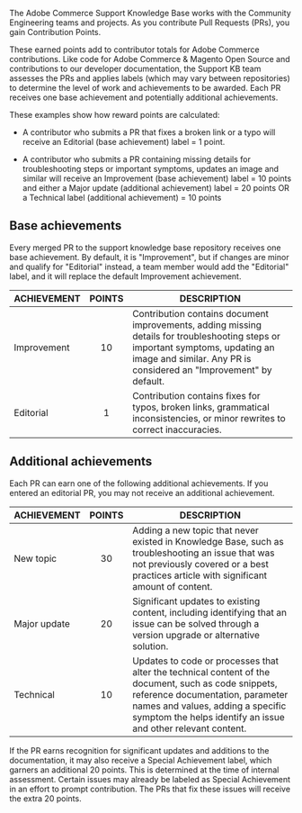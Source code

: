 
The Adobe Commerce Support Knowledge Base works with the Community Engineering teams and projects. As you contribute Pull Requests (PRs), you gain Contribution Points.

These earned points add to contributor totals for Adobe Commerce contributions. Like code for Adobe Commerce & Magento Open Source and contributions to our developer documentation, the Support KB team assesses the PRs and applies labels (which may vary between repositories) to determine the level of work and achievements to be awarded. Each PR receives one base achievement and potentially additional achievements.

These examples show how reward points are calculated:

* A contributor who submits a PR that fixes a broken link or a typo will receive an Editorial (base achievement) label = 1 point.

* A contributor who submits a PR containing missing details for troubleshooting steps or important symptoms, updates an image and similar will receive an Improvement (base achievement) label = 10 points and either a Major update (additional achievement) label = 20 points OR a Technical label (additional achievement) = 10 points

## Base achievements

Every merged PR to the support knowledge base repository receives one base achievement. By default, it is "Improvement", but if changes are minor and qualify for "Editorial" instead, a team member would add the "Editorial" label, and it will replace the default Improvement achievement.

| ACHIEVEMENT  | POINTS | DESCRIPTION                                                                                                                              |
|--------------|:--------:|------------------------------------------------------------------------------------------------------------------------------------------|
| Improvement  | 10     | Contribution contains document improvements, adding missing details for troubleshooting steps or important symptoms, updating an image and similar. Any PR is considered an "Improvement" by default.|
| Editorial    | 1      | Contribution contains fixes for typos, broken links, grammatical inconsistencies, or minor rewrites to correct inaccuracies.              |

## Additional achievements

Each PR can earn one of the following additional achievements. If you entered an editorial PR, you may not receive an additional achievement.

| ACHIEVEMENT  | POINTS | DESCRIPTION                                                                                                                                                                                                                                  |
|--------------|:--------:|----------------------------------------------------------------------------------------------------------------------------------------------------------------------------------------------------------------------------------------------|
| New topic    | 30     | Adding a new topic that never existed in Knowledge Base, such as troubleshooting an issue that was not previously covered or a best practices article with significant amount of content.                                                      |
| Major update | 20     | Significant updates to existing content, including identifying that an issue can be solved through a version upgrade or alternative solution.                                                                                               |
| Technical    | 10     | Updates to code or processes that alter the technical content of the document, such as code snippets, reference documentation, parameter names and values, adding a specific symptom the helps identify an issue and other relevant content. |

If the PR earns recognition for significant updates and additions to the documentation, it may also receive a Special Achievement label, which garners an additional 20 points. This is determined at the time of internal assessment. Certain issues may already be labeled as Special Achievement in an effort to prompt contribution. The PRs that fix these issues will receive the extra 20 points.
